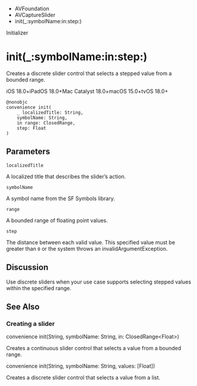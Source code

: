 

- AVFoundation
- AVCaptureSlider
-  init(\_:symbolName:in:step:) 

Initializer

# init(\_:symbolName:in:step:)

Creates a discrete slider control that selects a stepped value from a bounded range.

iOS 18.0+iPadOS 18.0+Mac Catalyst 18.0+macOS 15.0+tvOS 18.0+

``` source
@nonobjc
convenience init(
    _ localizedTitle: String,
    symbolName: String,
    in range: ClosedRange,
    step: Float
)
```

## Parameters 

`localizedTitle`  

A localized title that describes the slider’s action.

`symbolName`  

A symbol name from the SF Symbols library.

`range`  

A bounded range of floating point values.

`step`  

The distance between each valid value. This specified value must be greater than `0` or the system throws an invalidArgumentException.

## Discussion

Use discrete sliders when your use case supports selecting stepped values within the specified range.

## See Also

### Creating a slider

convenience init(String, symbolName: String, in: ClosedRange&lt;Float>)

Creates a continuous slider control that selects a value from a bounded range.

convenience init(String, symbolName: String, values: [Float])

Creates a discrete slider control that selects a value from a list.


